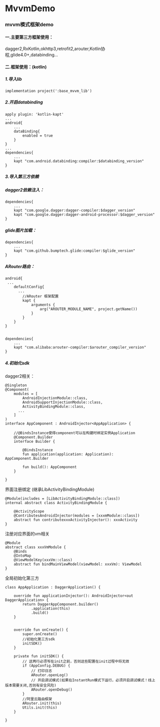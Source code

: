 
# MvvmDemo
### mvvm模式框架demo  
#### 一.主要第三方框架使用：  
dagger2,RxKotlin,okhttp3,retrofit2,arouter,Kotlin协程,glide4.0+,databinding...

#### 二.框架使用：(kotlin)  

##### 1.导入lib

`implementation project(':base_mvvm_lib')`


##### 2.开启databinding  

    apply plugin: 'kotlin-kapt'  
    ...
    android{
	    ...
	    dataBinding{
		    enabled = true 
	    }
    }
    ...
    dependencies{
	    ...
	    kapt "com.android.databinding:compiler:$databinding_version"
    }

##### 3.导入第三方依赖

##### dagger2依赖注入：

    dependencies{
		...
	    kapt "com.google.dagger:dagger-compiler:$dagger_version"  
	    kapt "com.google.dagger:dagger-android-processor:$dagger_version"
    }

##### glide图片加载：

    dependencies{
	    ...
	    kapt "com.github.bumptech.glide:compiler:$glide_version"
    }

##### ARouter路由：

    android{
     ...
	    defaultConfig{
	      ...
		    //ARouter 框架配置
		    kapt {
			    arguments {
				    arg("AROUTER_MODULE_NAME", project.getName())
			    }
		    }
	    }
    }
    
    
    dependencies{
	    ...
	    kapt "com.alibaba:arouter-compiler:$arouter_compiler_version"
    }

##### 4.初始化sdk
dagger2相关：

    @Singleton
    @Component(
        modules = [
            AndroidInjectionModule::class,
            AndroidSupportInjectionModule::class,
            ActivityBindingModule::class,
          ...
        ]
    )
    interface AppComponent : AndroidInjector<AppApplication> {
    
        //@BindsInstance使得component可以在构建时绑定实例Application
        @Component.Builder
        interface Builder {
    
            @BindsInstance
            fun application(application: Application): AppComponent.Builder
    
            fun build(): AppComponent
        }
    
    }


  界面注册绑定 (继承LibActivityBindingModule)

    @Module(includes = [LibActivityBindingModule::class])
    internal abstract class ActivityBindingModule {
    
        @ActivityScope
        @ContributesAndroidInjector(modules = [xxxmModule::class])
        abstract fun contributexxxActivityInjector(): xxxActivity
    }

注册对应界面的vm相关

    @Module
    abstract class xxxVmModule {
        @Binds
        @IntoMap
        @ViewModelKey(xxxVm::class)
        abstract fun bindMainViewModel(viewModel: xxxVm): ViewModel
    }

全局初始化第三方

    class AppApplication : DaggerApplication() {
    
        override fun applicationInjector(): AndroidInjector<out DaggerApplication> {
            return DaggerAppComponent.builder()
                .application(this)
                .build()
        }
    
    
        override fun onCreate() {
            super.onCreate()
            //初始化第三方sdk
            initSDK()
        }
    
        private fun initSDK() {
            // 这两行必须写在init之前，否则这些配置在init过程中将无效
            if (AppConfig.DEBUG) {
                // 打印日志
                ARouter.openLog()
                // 开启调试模式(如果在InstantRun模式下运行，必须开启调试模式！线上版本需要关闭,否则有安全风险)
                ARouter.openDebug()
            }
            //阿里云路由框架
            ARouter.init(this)
            Utils.init(this)
        }
    
    }
